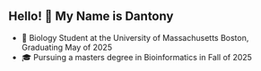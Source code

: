 ## Hello! 👋 My Name is Dantony 

- 🌱 Biology Student at the University of Massachusetts Boston, Graduating May of 2025
- 🎓 Pursuing a masters degree in Bioinformatics in Fall of 2025

